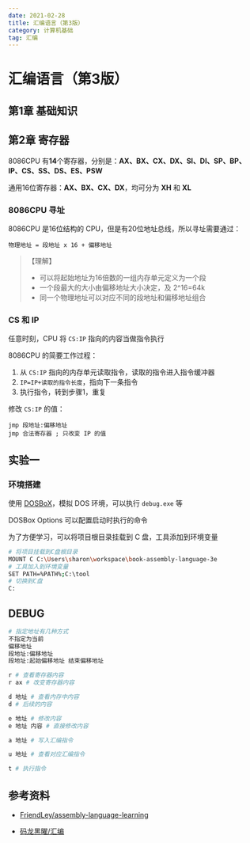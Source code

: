 ```yaml
---
date: 2021-02-28
title: 汇编语言（第3版）
category: 计算机基础
tag: 汇编
---
```




# 汇编语言（第3版）

## 第1章	基础知识

## 第2章	寄存器

8086CPU 有**14**个寄存器，分别是：**AX、BX、CX、DX、SI、DI、SP、BP、IP、CS、SS、DS、ES、PSW**

通用16位寄存器：**AX、BX、CX、DX**，均可分为 **XH** 和 **XL**

### 8086CPU 寻址

8086CPU 是16位结构的 CPU，但是有20位地址总线，所以寻址需要通过：

```text
物理地址 = 段地址 x 16 + 偏移地址
```

>   【理解】
>
>   -   可以将起始地址为16倍数的一组内存单元定义为一个段
>   -   一个段最大的大小由偏移地址大小决定，及 2^16=64k
>   -   同一个物理地址可以对应不同的段地址和偏移地址组合

### CS 和 IP

任意时刻，CPU 将 `CS:IP` 指向的内容当做指令执行

8086CPU 的简要工作过程：

1.  从 `CS:IP` 指向的内存单元读取指令，读取的指令进入指令缓冲器
2.  `IP=IP+读取的指令长度`，指向下一条指令
3.  执行指令，转到步骤1，重复

修改 `CS:IP` 的值：

```assembly
jmp 段地址:偏移地址
jmp 合法寄存器 ; 只改变 IP 的值
```

## 实验一

### 环境搭建

使用 [DOSBoX](https://www.dosbox.com/)，模拟 DOS 环境，可以执行 `debug.exe` 等

DOSBox Options 可以配置启动时执行的命令

为了方便学习，可以将项目根目录挂载到 C 盘，工具添加到环境变量

```bash
# 将项目挂载到C盘根目录
MOUNT C C:\Users\sharon\workspace\book-assembly-language-3e
# 工具加入到环境变量
SET PATH=%PATH%;C:\tool
# 切换到C盘
C:
```

## DEBUG

```bash
# 指定地址有几种方式
不指定为当前
偏移地址
段地址:偏移地址
段地址:起始偏移地址 结束偏移地址

r # 查看寄存器内容
r ax # 改变寄存器内容

d 地址 # 查看内存中内容
d # 后续的内容

e 地址 # 修改内容
e 地址 内容 # 直接修改内容

a 地址 # 写入汇编指令

u 地址 # 查看对应汇编指令

t # 执行指令
```

## 参考资料

- [FriendLey/assembly-language-learning](https://github.com/FriendLey/assembly-language-learning)

- [码龙黑曜/汇编](https://blackdragonf.github.io/all-tags/#%E6%B1%87%E7%BC%96-list)

